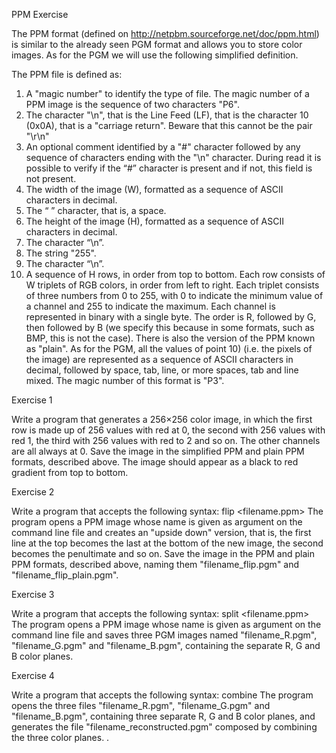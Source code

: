 PPM Exercise

The PPM format (defined on http://netpbm.sourceforge.net/doc/ppm.html) is similar to the already seen
PGM format and allows you to store color images. As for the PGM we will use the following simplified
definition. 

The PPM file is defined as:

1) A "magic number" to identify the type of file. The magic number of a PPM image is the sequence of
two characters "P6".
2) The character "\n", that is the Line Feed (LF), that is the character 10 (0x0A), that is a "carriage
return". Beware that this cannot be the pair "\r\n"
3) An optional comment identified by a "#" character followed by any sequence of characters ending with
the "\n" character. During read it is possible to verify if the “#” character is present and if not, this field is
not present.
4) The width of the image (W), formatted as a sequence of ASCII characters in decimal.
5) The “ ” character, that is, a space.
6) The height of the image (H), formatted as a sequence of ASCII characters in decimal.
7) The character “\n”.
8) The string "255".
9) The character “\n”.
10) A sequence of H rows, in order from top to bottom. Each row consists of W triplets of RGB colors, in
order from left to right. Each triplet consists of three numbers from 0 to 255, with 0 to indicate the
minimum value of a channel and 255 to indicate the maximum. Each channel is represented in binary
with a single byte. The order is R, followed by G, then followed by B (we specify this because in some
formats, such as BMP, this is not the case).
There is also the version of the PPM known as "plain". As for the PGM, all the values of point 10) (i.e.
the pixels of the image) are represented as a sequence of ASCII characters in decimal, followed by space,
tab, line, or more spaces, tab and line mixed. The magic number of this format is "P3".

Exercise 1

Write a program that generates a 256×256 color image, in which the first row is made up of 256 values
with red at 0, the second with 256 values with red 1, the third with 256 values with red to 2 and so on.
The other channels are all always at 0. Save the image in the simplified PPM and plain PPM formats,
described above. The image should appear as a black to red
gradient from top to bottom.

Exercise 2

Write a program that accepts the following syntax:
flip <filename.ppm>
The program opens a PPM image whose name is given as argument on the command line file and creates
an "upside down" version, that is, the first line at the top becomes the last at the bottom of the new image,
the second becomes the penultimate and so on. Save the image in the PPM and plain PPM formats,
described above, naming them "filename_flip.pgm" and "filename_flip_plain.pgm". 

Exercise 3

Write a program that accepts the following syntax:
split <filename.ppm>
The program opens a PPM image whose name is given as argument on the command line file and saves
three PGM images named "filename_R.pgm", "filename_G.pgm" and "filename_B.pgm", containing
the separate R, G and B color planes.

Exercise 4

Write a program that accepts the following syntax:
combine <filename>
The program opens the three files "filename_R.pgm", "filename_G.pgm" and "filename_B.pgm",
containing three separate R, G and B color planes, and generates the file
"filename_reconstructed.pgm" composed by combining the three color planes. .
